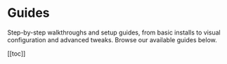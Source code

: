 # Guides

Step-by-step walkthroughs and setup guides, from basic installs to visual configuration and advanced tweaks. Browse our available guides below.

[[toc]]
